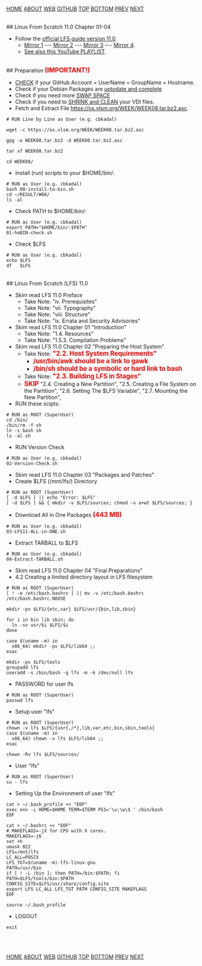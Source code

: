 ---
---

[HOME](index.md)
[ABOUT](README.md)
[WEB](https://osp4diss.vlsm.org/)
[GITHUB](/https://github.com/os2xx/osp4diss)
[TOP](#)
[BOTTOM](#endofpage)
[PREV](index.md#idx0708)
[NEXT](W08-02.md)

<br id="idx00">
## Linux From Scratch 11.0 Chapter 01-04

* Follow the [official LFS guide version 11.0](https://www.linuxfromscratch.org/lfs/view/11.0/).
  * [Mirror 1](https://lfs.mirror.fileplanet.com/lfs/view/11.0/) ---
    [Mirror 2](https://lfs.mirrors.hoobly.com/lfs/view/11.0/) ---
    [Mirror 3](http://lfs.mirror.jaleco.com/lfs/view/11.0/) ---
    [Mirror 4](http://lfs.mirror.jaleco.com/lfs/view/11.0/).
  * [See also this YouTube PLAYLIST](https://www.youtube.com/playlist?list=PLyc5xVO2uDsDK5_zewRXYOZA0cyjwcboE).

<br id="idx01">
## Preparation <span style="color:red; font-weight:bold; font-size:larger;">(IMPORTANT!)</span>

* [CHECK](https://osp4diss.vlsm.org/#idx04) if your GitHub Account = UserName = GroupName = Hostname.
* Check if your Debian Packages are [uptodate and complete](https://osp4diss.vlsm.org/osp-103.html)
* Check if you need more [SWAP SPACE](https://lfs.vlsm.org/LFS-02-1.html)
* Check if you need to [SHRINK and CLEAN](https://lfs.vlsm.org/LFS-02-5.html) your VDI files.
* Fetch and Extract File <https://os.vlsm.org/WEEK/WEEK08.tar.bz2.asc>.

```
# RUN Line by Line as User (e.g. cbkadal)

wget -c https://os.vlsm.org/WEEK/WEEK08.tar.bz2.asc

gpg -o WEEK08.tar.bz2 -d WEEK08.tar.bz2.asc

tar xf WEEK08.tar.bz2

cd WEEK08/

```

* Install (run) scripts to your $HOME/bin/:

```
# RUN as User (e.g. cbkadal)
bash 00-install-to-bin.sh
cd ~/RESULT/W08/
ls -al

```
* Check PATH to $HOME/bin/:

```
# RUN as User (e.g. cbkadal)
export PATH="$HOME/bin/:$PATH"
01-hoBIN-check.sh

```
* Check $LFS

```
# RUN as User (e.g. cbkadal)
echo $LFS
df   $LFS

```

<br id="idx02">
## Linux From Scratch (LFS) 11.0

* Skim read LFS 11.0 Preface
  * Take Note: "iv. Prerequisites"
  * Take Note: "vii. Typography"
  * Take Note: "viii. Structure"
  * Take Note: "ix. Errata and Security Advisories"
* Skim read LFS 11.0 Chapter 01 "Introduction"
  * Take Note: "1.4. Resources"
  * Take Note: "1.5.3. Compilation Problems"
* Skim read LFS 11.0 Chapter 02 "Preparing the Host System"
  * Take Note: <span style="color:red; font-weight:bold; font-size:larger;">
      "2.2. Host System Requirements"
      </span>
    * <span style="color:red; font-weight:bold; font-size:larger;">
      /usr/bin/awk should be a link to gawk
      </span>
    * <span style="color:red; font-weight:bold; font-size:larger;">
      /bin/sh should be a symbolic or hard link to bash
      </span>
  * Take Note: <span style="color:red; font-weight:bold; font-size:larger;">
      "2.3. Building LFS in Stages"
      </span>
  * <span style="color:red; font-weight:bold; font-size:larger;">SKIP</span>
      "2.4. Creating a New Partition", 
      "2.5. Creating a File System on the Partition",
      "2.6. Setting The $LFS Variable",
      "2.7. Mounting the New Partition",
* RUN these scipts:

```
# RUN as ROOT (SuperUser)
cd /bin/
/bin/rm -f sh
ln -s bash sh
ls -al sh

```

* RUN Version Check

```
# RUN as User (e.g. cbkadal)
02-Version-Check.sh

```

* Skim read LFS 11.0 Chapter 03 "Packages and Patches"
* Create $LFS (/mnt/lfs/) Directory

```
# RUN as ROOT (SuperUser)
[ -d $LFS ] || echo "Error: $LFS"
[ -d $LFS ] && { mkdir -v $LFS/sources; chmod -v a+wt $LFS/sources; }

```

* Download All in One Packages <span style="color:red; font-weight:bold; font-size:larger;">(443 MB)</span>

```
# RUN as User (e.g. cbkadal)
03-LFS11-ALL-in-ONE.sh

```

* Extract TARBALL to $LFS

```
# RUN as User (e.g. cbkadal)
04-Extract-TARBALL.sh

```

* Skim read LFS 11.0 Chapter 04 "Final Preparations"
* 4.2 Creating a limited directory layout in LFS filesystem

```
# RUN as ROOT (SuperUser)
[ ! -e /etc/bash.bashrc ] || mv -v /etc/bash.bashrc /etc/bash.bashrc.NOUSE

mkdir -pv $LFS/{etc,var} $LFS/usr/{bin,lib,sbin}

for i in bin lib sbin; do
  ln -sv usr/$i $LFS/$i
done

case $(uname -m) in
  x86_64) mkdir -pv $LFS/lib64 ;;
esac

mkdir -pv $LFS/tools
groupadd lfs
useradd -s /bin/bash -g lfs -m -k /dev/null lfs

```

* PASSWORD for user lfs

```
# RUN as ROOT (SuperUser)
passwd lfs

```

* Setup user "lfs"

```
# RUN as ROOT (SuperUser)
chown -v lfs $LFS/{usr{,/*},lib,var,etc,bin,sbin,tools}
case $(uname -m) in
  x86_64) chown -v lfs $LFS/lib64 ;;
esac

chown -Rv lfs $LFS/sources/

```

* User "lfs"

```
# RUN as ROOT (SuperUser)
su - lfs

```

* Setting Up the Environment of user "lfs"

```
cat > ~/.bash_profile << "EOF"
exec env -i HOME=$HOME TERM=$TERM PS1='\u:\w\$ ' /bin/bash
EOF

cat > ~/.bashrc << "EOF"
# MAKEFLAGS=-jX for CPU with X cores.
MAKEFLAGS=-j6
set +h
umask 022
LFS=/mnt/lfs
LC_ALL=POSIX
LFS_TGT=$(uname -m)-lfs-linux-gnu
PATH=/usr/bin
if [ ! -L /bin ]; then PATH=/bin:$PATH; fi
PATH=$LFS/tools/bin:$PATH
CONFIG_SITE=$LFS/usr/share/config.site
export LFS LC_ALL LFS_TGT PATH CONFIG_SITE MAKEFLAGS
EOF

source ~/.bash_profile

```

* LOGOUT

```
exit

```

<br id="endofpage"><br>

[HOME](index.md)
[ABOUT](README.md)
[WEB](https://osp4diss.vlsm.org/)
[GITHUB](/https://github.com/os2xx/osp4diss)
[TOP](#)
[BOTTOM](#endofpage)
[PREV](index.md#idx0708)
[NEXT](W08-02.md)
<br>

